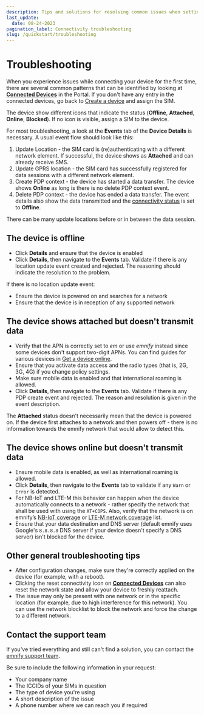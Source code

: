 ```yaml
---
description: Tips and solutions for resolving common issues when setting up your emnify account
last_update: 
  date: 08-24-2023
pagination_label: Connectivity troubleshooting
slug: /quickstart/troubleshooting
---
```


# Troubleshooting

When you experience issues while connecting your device for the first time, there are several common patterns that can be identified by looking at [**Connected Devices**](https://portal.emnify.com/connected-devices) in the Portal.
If you don't have any entry in the connected devices, go back to [Create a device](/quickstart/create-device) and assign the SIM.

The device show different icons that indicate the status
(**Offline**, **Attached**, **Online**, **Blocked**).
If no icon is visible, assign a SIM to the device.

For most troubleshooting, a look at the **Events** tab of the **Device Details** is necessary.
A usual event flow should look like this:

1. Update Location - the SIM card is (re)authenticating with a different network element.
If successful, the device shows as **Attached** and can already receive SMS.
1. Update GPRS location - the SIM card has successfully registered for data sessions with a different network element.
1. Create PDP context - the device has started a data transfer.
The device shows **Online** as long is there is no delete PDP context event.
1. Delete PDP context - the device has ended a data transfer.
The event details also show the data transmitted and the [connectivity status](/glossary#connectivity-status) is set to **Offline**.

There can be many update locations before or in between the data session.

## The device is offline

- Click **Details** and ensure that the device is enabled
- Click **Details**, then navigate to the **Events** tab. 
Validate if there is any location update event created and rejected. 
The reasoning should indicate the resolution to the problem. 

If there is no location update event:

- Ensure the device is powered on and searches for a network
- Ensure that the device is in reception of any supported network

## The device shows attached but doesn't transmit data

- Verify that the APN is correctly set to _em_ or use _emnify_ instead since some devices don't support two-digit APNs.
You can find guides for various devices in [Get a device online](/apn-configuration).
- Ensure that you activate data access and the radio types (that is, 2G, 3G, 4G) if you change policy settings.
- Make sure mobile data is enabled and that international roaming is allowed.
- Click **Details**, then navigate to the **Events** tab.
Validate if there is any PDP create event and rejected.
The reason and resolution is given in the event description.

The **Attached** status doesn't necessarily mean that the device is powered on.
If the device first attaches to a network and then powers off - there is no information towards the emnify network that would allow to detect this.

## The device shows online but doesn't transmit data

- Ensure mobile data is enabled, as well as international roaming is allowed.
- Click **Details**, then navigate to the **Events** tab to validate if any `Warn` or `Error` is detected.
- For NB-IoT and LTE-M this behavior can happen when the device automatically connects to a network - rather specify the network that shall be used with using the `AT+COPS`.
Also, verify that the network is on emnify’s [NB-IoT coverage](https://www.emnify.com/nb-iot-coverage) or [LTE-M network coverage](https://www.emnify.com/lte-m-coverage) list.
- Ensure that your data destination and DNS server (default emnify uses Google's `8.8.8.8` DNS server if your device doesn't specify a DNS server) isn't blocked for the device.

## Other general troubleshooting tips

- After configuration changes, make sure they're correctly applied on the device (for example, with a reboot).
- Clicking the reset connectivity icon on [**Connected Devices**](https://portal.emnify.com/connected-devices) can also reset the network state and allow your device to freshly reattach.
- The issue may only be present with one network or in the specific location (for example, due to high interference for this network).
You can use the network blocklist to block the network and force the change to a different network.

## Contact the support team

If you've tried everything and still can't find a solution, you can contact the [emnify support team](/support).

Be sure to include the following information in your request:

- Your company name
- The ICCIDs of your SIMs in question
- The type of device you're using
- A short description of the issue
- A phone number where we can reach you if required
